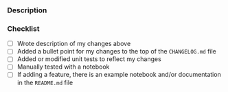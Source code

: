 ### Description
<!-- FILL IN -->

### Checklist
- [ ] Wrote description of my changes above 
- [ ] Added a bullet point for my changes to the top of the `CHANGELOG.md` file
- [ ] Added or modified unit tests to reflect my changes
- [ ] Manually tested with a notebook
- [ ] If adding a feature, there is an example notebook and/or documentation in the `README.md` file
